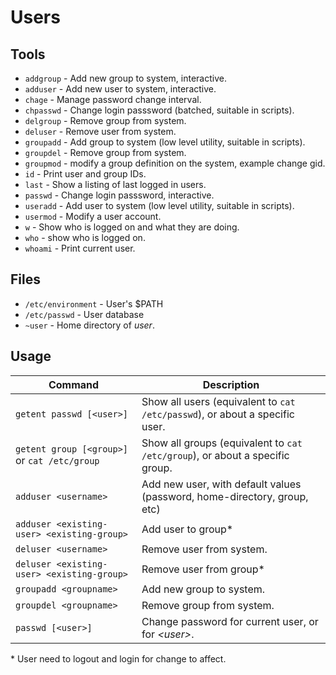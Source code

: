 # Users

## Tools

* `addgroup` - Add new group to system, interactive.
* `adduser` - Add new user to system, interactive.
* `chage` - Manage password change interval.
* `chpasswd` - Change login passsword (batched, suitable in scripts).
* `delgroup` - Remove group from system.
* `deluser` - Remove user from system.
* `groupadd` - Add group to system (low level utility, suitable in scripts).
* `groupdel` - Remove group from system.
* `groupmod` - modify a group definition on the system, example change gid.
* `id` - Print user and group IDs.
* `last` - Show a listing of last logged in users.
* `passwd` - Change login passsword, interactive.
* `useradd` - Add user to system (low level utility, suitable in scripts).
* `usermod` - Modify a user account.
* `w` - Show who is logged on and what they are doing.
* `who` - show who is logged on.
* `whoami` - Print current user.

## Files

* `/etc/environment` - User's $PATH
* `/etc/passwd` - User database
* `~user` - Home directory of _user_.

## Usage

Command                                      | Description
---------------------------------------------|-----------------------------------------------------------------------------
`getent passwd [<user>]`                     | Show all users (equivalent to `cat /etc/passwd`), or about a specific user.
`getent group [<group>]` or `cat /etc/group` | Show all groups (equivalent to `cat /etc/group`), or about a specific group.
`adduser <username>`                         | Add new user, with default values (password, home-directory, group, etc)
`adduser <existing-user> <existing-group>`   | Add user to group*
`deluser <username>`                         | Remove user from system.
`deluser <existing-user> <existing-group>`   | Remove user from group*
`groupadd <groupname>`                       | Add new group to system.
`groupdel <groupname>`                       | Remove group from system.
`passwd [<user>]`                            | Change password for current user, or for _\<user\>_.

\* User need to logout and login for change to affect.
